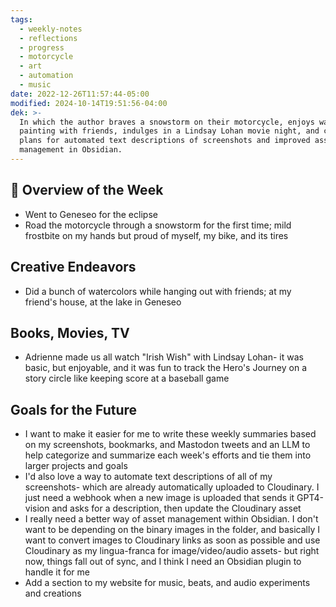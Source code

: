 ```yaml
---
tags:
  - weekly-notes
  - reflections
  - progress
  - motorcycle
  - art
  - automation
  - music
date: 2022-12-26T11:57:44-05:00
modified: 2024-10-14T19:51:56-04:00
dek: >-
  In which the author braves a snowstorm on their motorcycle, enjoys watercolor
  painting with friends, indulges in a Lindsay Lohan movie night, and charts
  plans for automated text descriptions of screenshots and improved asset
  management in Obsidian.
---
```


## 🌟 Overview of the Week
- Went to Geneseo for the eclipse
- Road the motorcycle through a snowstorm for the first time; mild frostbite on my hands but proud of myself, my bike, and its tires

## Creative Endeavors
- Did a bunch of watercolors while hanging out with friends; at my friend's house, at the lake in Geneseo

## Books, Movies, TV
- Adrienne made us all watch "Irish Wish" with Lindsay Lohan- it was basic, but enjoyable, and it was fun to track the Hero's Journey on a story circle like keeping score at a baseball game
## Goals for the Future
- I want to make it easier for me to write these weekly summaries based on my screenshots, bookmarks, and Mastodon tweets and an LLM to help categorize and summarize each week's efforts and tie them into larger projects and goals
- I'd also love a way to automate text descriptions of all of my screenshots- which are already automatically uploaded to Cloudinary. I just need a webhook when a new image is uploaded that sends it GPT4-vision and asks for a description, then update the Cloudinary asset
- I really need a better way of asset management within Obsidian. I don't want to be depending on the binary images in the folder, and basically I want to convert images to Cloudinary links as soon as possible and use Cloudinary as my lingua-franca for image/video/audio assets- but right now, things fall out of sync, and I think I need an Obsidian plugin to handle it for me
- Add a section to my website for music, beats, and audio experiments and creations
